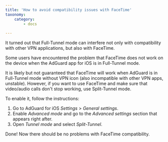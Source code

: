 ```yaml
---
title: 'How to avoid compatibility issues with FaceTime'
taxonomy:
    category:
        - docs
   
---
```


It turned out that Full-Tunnel mode can interfere not only with compatibility with other VPN applications, but also with FaceTime.

Some users have encountered the problem that FaceTime does not work on the device when the AdGuard app for iOS is in Full-Tunnel mode.

It is likely but not guaranteed that FaceTime will work when AdGuard is in Full-Tunnel mode without VPN icon (also incompatible with other VPN apps, unstable). However, if you want to use FaceTime and make sure that video/audio calls don't stop working, use Split-Tunnel mode.

To enable it, follow the instructions:
1. Go to AdGuard for iOS *Settings* > *General settings*.
2. Enable *Advanced mode* and go to the *Advanced settings* section that appears right after.
3. Open *Tunnel mode* and select *Split-Tunnel*.

Done! Now there should be no problems with FaceTime compatibility.
 